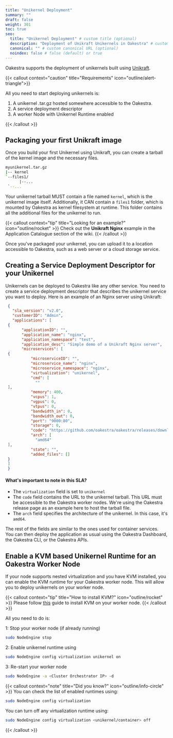 ```yaml
---
title: "Unikernel Deployment"
summary: ""
draft: false
weight: 301
toc: true
seo:
  title: "Unikernel Deployment" # custom title (optional)
  description: "Deployment of Unikraft Unikernels in Oakestra" # custom description (recommended)
  canonical: "" # custom canonical URL (optional)
  noindex: false # false (default) or true
---
```


Oakestra supports the deployment of unikernels built using [Unikraft](http://unikraft.org). 

{{< callout context="caution" title="Requirements" icon="outline/alert-triangle">}}

All you need to start deploying unikernels is:

1. A unikernel .tar.gz hosted somewhere accessible to the Oakestra.
2. A service deployment descriptor 
3. A worker Node with Unikernel Runtime enabled

{{< /callout >}}

## Packaging your first Unikraft image 

Once you build your first Unikernel using Unikraft, you can create a tarball of the kernel image and the necessary files.

```bash
myunikernel.tar.gz
|-- kernel
`--files1/
      |--...
 `--...
```

Your unikernel tarball MUST contain a file named `kernel`, which is the unikernel image itself. Additionally, it CAN contain a `files1` folder, which is mounted by Oakestra as kernel filesystem at runtime. This folder contains all the additional files for the unikernel to run.

{{< callout context="tip" title="Looking for an example?" icon="outline/rocket" >}}
Check out the **Unikraft Nginx** example in the Application Catalogue section of the wiki.
{{< /callout >}}

Once you've packaged your unikernel, you can upload it to a location accessible to Oakestra, such as a web server or a cloud storage service.

## Creating a Service Deployment Descriptor for your Unikernel

Unikernels can be deployed to Oakestra like any other service. You need to create a service deployment descriptor that describes the unikernel service you want to deploy.
Here is an example of an Nginx server using Unikraft:

```json {title="unikernel-nginx.json"}
 {
   "sla_version": "v2.0",
   "customerID": "Admin",
   "applications": [
 {
       "applicationID": "",
       "application_name": "nginx",
       "application_namespace": "test",
       "application_desc": "Simple demo of a Unikraft Nginx server",
       "microservices": [
 {
           "microserviceID": "",
           "microservice_name": "nginx",
           "microservice_namespace": "nginx",
           "virtualization": "unikernel",
           "cmd": [
             ""
 ],
           "memory": 400,
           "vcpus": 1,
           "vgpus": 0,
           "vtpus": 0,
           "bandwidth_in": 0,
           "bandwidth_out": 0,
           "port": "9000:80",
           "storage": 0,
           "code": "https://github.com/oakestra/oakestra/releases/download/alpha-v0.4.301/nginx_amd64.tar.gz",
           "arch": [
             "amd64"
 ],
           "state": "",
           "added_files": []
 }
 ]
 }
 ```

 #### What's important to note in this SLA?

- The `virtualization` field is set to `unikernel`
- The `code` field contains the URL to the unikernel tarball. This URL must be accessible to the Oakestra worker nodes. We're using the Oakestra release page as an example here to host the tarball file.
- The `arch` field specifies the architecture of the unikernel. In this case, it's `amd64`.

The rest of the fields are similar to the ones used for container services.
You can then deploy the application as usual using the Oakestra Dashboard, the Oakestra CLI, or the Oakestra APIs.

## Enable a KVM based Unikernel Runtime for an Oakestra Worker Node

If your node supports nested virtualization and you have KVM installed, you can enable the KVM runtime for your Oakestra worker node. This will allow you to deploy unikernels on your worker node.

{{< callout context="tip" title="How to install KVM?" icon="outline/rocket" >}}
Please follow [this](https://phoenixnap.com/kb/ubuntu-install-kvm) guide to install KVM on your worker node.
{{< /callout >}}

All you need to do is:

1: Stop your worker node (if already running)
```bash
sudo NodeEngine stop
```
2: Enable unikernel runtime using 
```bash
sudo NodeEngine config virtualization unikernel on
```
3: Re-start your worker node
```bash
sudo NodeEngine -a <Cluster Orchestrator IP> -d
```
{{< callout context="note" title="Did you know?" icon="outline/info-circle" >}}
You can check the list of enabled runtimes using:
```bash
sudo NodeEngine config virtualization
```

You can turn off any virtualization runtime using:
```bash
sudo NodeEngine config virtualization <unikernel/container> off
```
{{< /callout >}}



